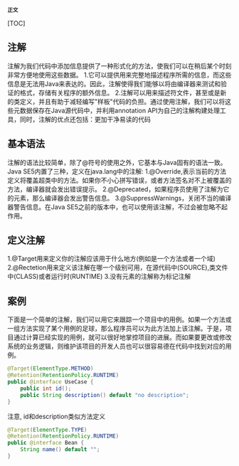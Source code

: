 **`正文`**

[TOC]

## 注解
注解为我们代码中添加信息提供了一种形式化的方法，使我们可以在稍后某个时刻非常方便地使用这些数据。
1.它可以提供用来完整地描述程序所需的信息，而这些信息是无法用Java来表达的。因此，注解使得我们能够以将由编译器来测试和验证的格式，存储有关程序的额外信息。
2.注解可以用来描述符文件，甚至或是新的类定义，并且有助于减轻编写"样板"代码的负担。通过使用注解，我们可以将这些元数据保存在Java源代码中，并利用annotation API为自己的注解构建处理工具，同时，注解的优点还包括：更加干净易读的代码

## 基本语法
注解的语法比较简单，除了@符号的使用之外，它基本与Java固有的语法一致。Java SE5内置了三种，定义在java.lang中的注解:
1.@Override,表示当前的方法定义将覆盖超类中的方法。如果你不小心拼写错误，或者方法签名对不上被覆盖的方法，编译器就会发出错误提示。
2.@Deprecated，如果程序员使用了注解为它的元素，那么编译器会发出警告信息。
3.@SuppressWarnings，关闭不当的编译器警告信息。在Java SE5之前的版本中，也可以使用该注解，不过会被忽略不起作用。

## 定义注解
1.@Target用来定义你的注解应该用于什么地方(例如是一个方法或者一个域)
2.@Rectetion用来定义该注解在哪一个级别可用，在源代码中(SOURCE),类文件中(CLASS)或者运行时(RUNTIME)
3.没有元素的注解称为标记注解


## 案例
下面是一个简单的注解，我们可以用它来跟踪一个项目中的用例。如果一个方法或一组方法实现了某个用例的足球，那么程序员可以为此方法加上该注解。于是，项目通过计算已经实现的用例，就可以很好地掌控项目的进展。而如果要更改或修改系统的业务逻辑，则维护该项目的开发人员也可以很容易德在代码中找到对应的用例。
```java
@Target(ElementType.METHOD)
@Retention(RetentionPolicy.RUNTIME)
public @interface UseCase {
    public int id();
    public String description() default "no description";
}
```

注意, id和description类似方法定义






```java
@Target(ElementType.TYPE)
@Retention(RetentionPolicy.RUNTIME)
public @interface Bean {
    String name() default "";
}
```
